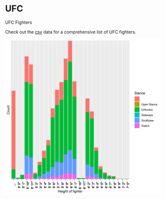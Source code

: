 # UFC
UFC Fighters

Check out the [csv](https://github.com/NicJC/UFC/blob/main/ufc.csv) data for a comprehensive list of UFC fighters.

![alt text](https://github.com/NicJC/UFC/blob/main/fighter%20height.png)
